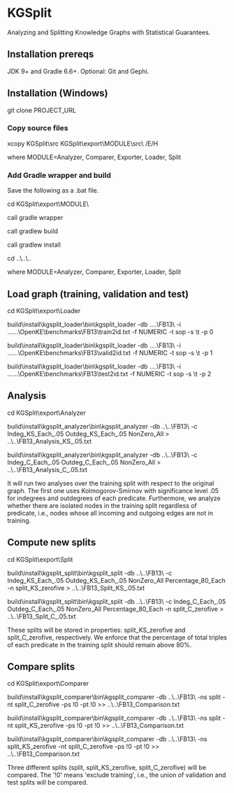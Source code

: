 # KGSplit
Analyzing and Splitting Knowledge Graphs with Statistical Guarantees.

## Installation prereqs
JDK 9+ and Gradle 6.6+. Optional: Git and Gephi.

## Installation (Windows)

git clone PROJECT_URL

### Copy source files

xcopy KGSplit\src KGSplit\export\MODULE\src\ /E/H

where MODULE=Analyzer, Comparer, Exporter, Loader, Split

### Add Gradle wrapper and build

Save the following as a .bat file.


cd KGSplit\export\MODULE\

call gradle wrapper

call gradlew build

call gradlew install

cd ..\\..\\..

where MODULE=Analyzer, Comparer, Exporter, Loader, Split

## Load graph (training, validation and test)

cd KGSplit\export\Loader

build\install\kgsplit_loader\bin\kgsplit_loader -db ..\..\FB13\ -i ..\..\..\OpenKE\benchmarks\FB13\train2id.txt -f NUMERIC -t sop -s \t -p 0

build\install\kgsplit_loader\bin\kgsplit_loader -db ..\..\FB13\ -i ..\..\..\OpenKE\benchmarks\FB13\valid2id.txt -f NUMERIC -t sop -s \t -p 1

build\install\kgsplit_loader\bin\kgsplit_loader -db ..\..\FB13\ -i ..\..\..\OpenKE\benchmarks\FB13\test2id.txt -f NUMERIC -t sop -s \t -p 2

## Analysis

cd KGSplit\export\Analyzer

build\install\kgsplit_analyzer\bin\kgsplit_analyzer -db ..\\..\FB13\ -c Indeg_KS_Each_.05 Outdeg_KS_Each_.05 NonZero_All > ..\\..\FB13_Analysis_KS_.05.txt

build\install\kgsplit_analyzer\bin\kgsplit_analyzer -db ..\\..\FB13\ -c Indeg_C_Each_.05 Outdeg_C_Each_.05 NonZero_All > ..\\..\FB13_Analysis_C_.05.txt

It will run two analyses over the training split with respect to the original graph. The first one uses Kolmogorov-Smirnov with significance level .05 for indegrees and outdegrees of each predicate. Furthermore, we analyze whether there are isolated nodes in the training split regardless of predicate, i.e., nodes whose all incoming and outgoing edges are not in training.

## Compute new splits

cd KGSplit\export\Split

build\install\kgsplit_split\bin\kgsplit_split -db ..\\..\FB13\ -c Indeg_KS_Each_.05 Outdeg_KS_Each_.05 NonZero_All Percentage_80_Each -n split_KS_zerofive > ..\\..\FB13_Split_KS_.05.txt

build\install\kgsplit_split\bin\kgsplit_split -db ..\\..\FB13\ -c Indeg_C_Each_.05 Outdeg_C_Each_.05 NonZero_All Percentage_80_Each -n split_C_zerofive > ..\\..\FB13_Split_C_.05.txt

These splits will be stored in properties: split_KS_zerofive and split_C_zerofive, respectively. We enforce that the percentage of total triples of each predicate in the training split should remain above 80%.

## Compare splits

cd KGSplit\export\Comparer

build\install\kgsplit_comparer\bin\kgsplit_comparer -db ..\\..\FB13\ -ns split -nt split_C_zerofive -ps !0 -pt !0 >> ..\\..\FB13_Comparison.txt

build\install\kgsplit_comparer\bin\kgsplit_comparer -db ..\\..\FB13\ -ns split -nt split_KS_zerofive -ps !0 -pt !0 >> ..\\..\FB13_Comparison.txt

build\install\kgsplit_comparer\bin\kgsplit_comparer -db ..\\..\FB13\ -ns split_KS_zerofive -nt split_C_zerofive -ps !0 -pt !0 >> ..\\..\FB13_Comparison.txt

Three different splits (split, split_KS_zerofive, split_C_zerofive) will be compared. The '!0' means 'exclude training', i.e., the union of validation and test splits will be compared.
